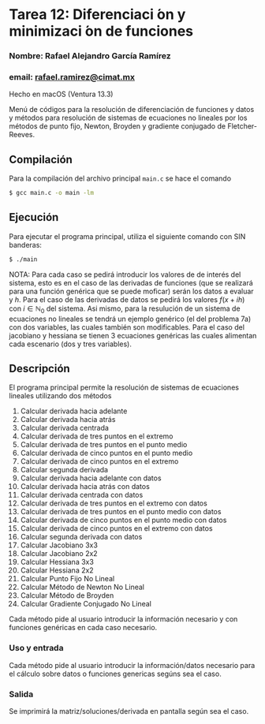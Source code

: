 
# Tarea 12: Diferenciaci ́on y minimizaci ́on de funciones
### Nombre: Rafael Alejandro García Ramírez 
### email: rafael.ramirez@cimat.mx

Hecho en macOS (Ventura 13.3)

Menú de códigos para la resolución de diferenciación de funciones y datos y métodos para resolución de sistemas de ecuaciones no lineales por los métodos de punto fijo, Newton, Broyden y gradiente conjugado de Fletcher-Reeves.

## Compilación

Para la compilación del archivo principal ```main.c``` se hace el comando 

```bash
$ gcc main.c -o main -lm
```

## Ejecución

Para ejecutar el programa principal, utiliza el siguiente comando con SIN banderas:

```bash
$ ./main 
```
NOTA: Para cada caso se pedirá introducir los valores de de interés del sistema, esto es en el caso de las derivadas de funciones (que se realizará para una función genérica que se puede moficar) serán los datos a evaluar y $h$. Para el caso de las derivadas de datos se pedirá los valores $f(x + ih)$ con $i \in \mathbb{N}_{0}$ del sistema. Asi mismo, para la resulución de un sistema de ecuaciones no lineales se tendrá un ejemplo genérico (el del problema 7a) con dos variables, las cuales también son modificables. Para el caso del jacobiano y hessiana se tienen 3 ecuaciones genéricas las cuales alimentan cada escenario (dos y tres variables).
## Descripción

El programa principal permite la resolución de sistemas de ecuaciones lineales utilizando dos métodos

1. Calcular derivada hacia adelante
2. Calcular derivada hacia atrás
3. Calcular derivada centrada
4. Calcular derivada de tres puntos en el extremo
5. Calcular derivada de tres puntos en el punto medio
6. Calcular derivada de cinco puntos en el punto medio
7. Calcular derivada de cinco puntos en el extremo
8. Calcular segunda derivada
9. Calcular derivada hacia adelante con datos
10. Calcular derivada hacia atrás con datos
11. Calcular derivada centrada con datos
12. Calcular derivada de tres puntos en el extremo con datos
13. Calcular derivada de tres puntos en el punto medio con datos
14. Calcular derivada de cinco puntos en el punto medio con datos
15. Calcular derivada de cinco puntos en el extremo con datos
16. Calcular segunda derivada con datos
17. Calcular Jacobiano 3x3
18. Calcular Jacobiano 2x2
19. Calcular Hessiana 3x3
20. Calcular Hessiana 2x2
21. Calcular Punto Fijo No Lineal
22. Calcular Método de Newton No Lineal
23. Calcular Método de Broyden
24. Calcular Gradiente Conjugado No Lineal

Cada método pide al usuario introducir la información necesario y con funciones genéricas en cada caso necesario.

### Uso y entrada
Cada método pide al usuario introducir la información/datos necesario para el cálculo sobre datos o funciones genericas segúns sea el caso.

### Salida
Se imprimirá la matriz/soluciones/derivada en pantalla según sea el caso.
